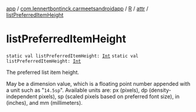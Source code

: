 [app](../../../index.md) / [com.lennertbontinck.carmeetsandroidapp](../../index.md) / [R](../index.md) / [attr](index.md) / [listPreferredItemHeight](./list-preferred-item-height.md)

# listPreferredItemHeight

`static val listPreferredItemHeight: `[`Int`](https://kotlinlang.org/api/latest/jvm/stdlib/kotlin/-int/index.html)
`static val listPreferredItemHeight: `[`Int`](https://kotlinlang.org/api/latest/jvm/stdlib/kotlin/-int/index.html)

The preferred list item height.

May be a dimension value, which is a floating point number appended with a unit such as "`14.5sp`". Available units are: px (pixels), dp (density-independent pixels), sp (scaled pixels based on preferred font size), in (inches), and mm (millimeters).

